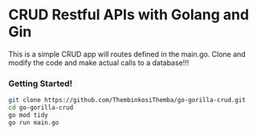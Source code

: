 # CRUD Restful APIs with Golang and Gin

This is a simple CRUD app will routes defined in the main.go. Clone and modify the code and make actual calls to a database!!!

### Getting Started!
```bash
git clone https://github.com/ThembinkosiThemba/go-gorilla-crud.git
cd go-gorilla-crud
go mod tidy
go run main.go
```

